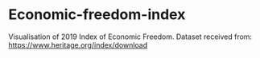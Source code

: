 # Economic-freedom-index

Visualisation of 2019 Index of Economic Freedom. Dataset received from: https://www.heritage.org/index/download
